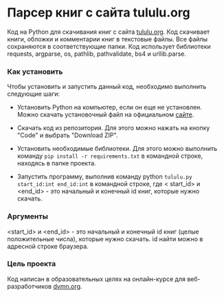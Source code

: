 # Парсер книг с сайта tululu.org

Код на Python для скачивания книг с сайта [tululu.org](https://tululu.org/). Код скачивает книги, обложки и комментарии
книг в текстовые файлы. Все файлы сохраняются в соответствующие папки. Код использует библиотеки requests, argparse, os,
pathlib, pathvalidate, bs4 и urllib.parse.

### Как установить

Чтобы установить и запустить данный код, необходимо выполнить следующие шаги:

- Установить Python на компьютер, если он еще не установлен. Можно скачать установочный файл на
  официальном [сайте](https://www.python.org/downloads/).

- Скачать код из репозитория. Для этого можно нажать на кнопку "Code" и выбрать "Download ZIP".

- Установить необходимые библиотеки. Для этого можно выполнить команду ```pip install -r requirements.txt``` в командной
  строке, находясь в папке проекта.

- Запустить программу, выполнив команду python ```tululu.py start_id:int end_id:int``` в командной строке, где <
  start_id> и <end_id> - это начальный и конечный id книг, которые нужно скачать.

### Аргументы

<start_id> и <end_id> - это начальный и конечный id книг (целые положительные числа), которые нужно скачать. id найти
можно в адресной строке браузера.

### Цель проекта

Код написан в образовательных целях на онлайн-курсе для веб-разработчиков [dvmn.org](https://dvmn.org/).